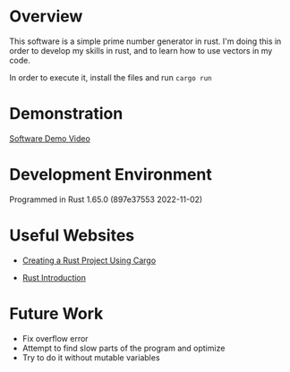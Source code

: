# Overview

This software is a simple prime number generator in rust.
I'm doing this in order to develop my skills in rust,
and to learn how to use vectors in my code.

In order to execute it, install the files and run
`cargo run`

# Demonstration

[Software Demo Video](https://youtu.be/EM4RZdwchiw)

# Development Environment

Programmed in Rust 1.65.0 (897e37553 2022-11-02)

# Useful Websites

* [Creating a Rust Project Using Cargo](https://doc.rust-lang.org/edition-guide/editions/creating-a-new-project.html)
- [Rust Introduction](https://stevedonovan.github.io/rust-gentle-intro/1-basics.html)

# Future Work

- Fix overflow error
- Attempt to find slow parts of the program and optimize
- Try to do it without mutable variables
